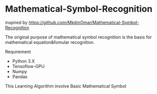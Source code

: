 # Mathematical-Symbol-Recognition

inspired by https://github.com/MkdmOmar/Mathematical-Symbol-Recognition

The original purpose of mathematical symbol recognition is the basis for mathematical equation&fomular recognition.

Requirement
 * Python 3.X
 * Tensoflow-GPU
 * Numpy
 * Pandas

This Learning Algorithm involve Basic Mathematical Symbol 
